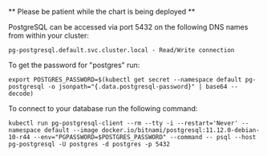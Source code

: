 ** Please be patient while the chart is being deployed **

PostgreSQL can be accessed via port 5432 on the following DNS names from within your cluster:

    pg-postgresql.default.svc.cluster.local - Read/Write connection

To get the password for "postgres" run:

    export POSTGRES_PASSWORD=$(kubectl get secret --namespace default pg-postgresql -o jsonpath="{.data.postgresql-password}" | base64 --decode)

To connect to your database run the following command:

    kubectl run pg-postgresql-client --rm --tty -i --restart='Never' --namespace default --image docker.io/bitnami/postgresql:11.12.0-debian-10-r44 --env="PGPASSWORD=$POSTGRES_PASSWORD" --command -- psql --host pg-postgresql -U postgres -d postgres -p 5432

